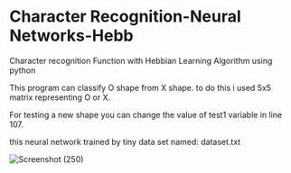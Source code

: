 # Character Recognition-Neural Networks-Hebb
Character recognition Function with Hebbian Learning Algorithm using python

This program can classify O shape from X shape. to do this i used 5x5 matrix representing O or X.

For testing a new shape you can change the value of test1 variable in line 107.

this neural network trained by tiny data set named: dataset.txt



![Screenshot (250)](https://user-images.githubusercontent.com/50426242/187794586-7281f4a7-5c17-41ef-8ac7-184c1dd34ac5.png)
